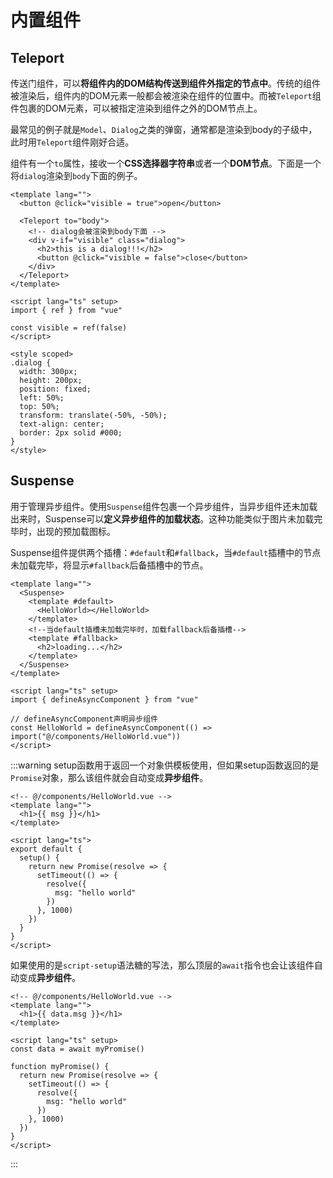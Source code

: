 # 内置组件

## Teleport
传送门组件，可以**将组件内的DOM结构传送到组件外指定的节点中**。传统的组件被渲染后，组件内的DOM元素一般都会被渲染在组件的位置中。而被`Teleport`组件包裹的DOM元素，可以被指定渲染到组件之外的DOM节点上。

最常见的例子就是`Model`、`Dialog`之类的弹窗，通常都是渲染到body的子级中，此时用`Teleport`组件刚好合适。

组件有一个`to`属性，接收一个**CSS选择器字符串**或者一个**DOM节点**。下面是一个将`dialog`渲染到`body`下面的例子。
```vue
<template lang="">
  <button @click="visible = true">open</button>

  <Teleport to="body">
    <!-- dialog会被渲染到body下面 -->
    <div v-if="visible" class="dialog">
      <h2>this is a dialog!!!</h2>
      <button @click="visible = false">close</button>
    </div>
  </Teleport>
</template>

<script lang="ts" setup>
import { ref } from "vue"

const visible = ref(false)
</script>

<style scoped>
.dialog {
  width: 300px;
  height: 200px;
  position: fixed;
  left: 50%;
  top: 50%;
  transform: translate(-50%, -50%);
  text-align: center;
  border: 2px solid #000;
}
</style>
```

## Suspense
用于管理异步组件。使用`Suspense`组件包裹一个异步组件，当异步组件还未加载出来时，Suspense可以**定义异步组件的加载状态**。这种功能类似于图片未加载完毕时，出现的预加载图标。

Suspense组件提供两个插槽：`#default`和`#fallback`，当`#default`插槽中的节点未加载完毕，将显示`#fallback`后备插槽中的节点。
```vue
<template lang="">
  <Suspense>
    <template #default>
      <HelloWorld></HelloWorld>
    </template>
    <!--当default插槽未加载完毕时，加载fallback后备插槽-->
    <template #fallback>
      <h2>loading...</h2>
    </template>
  </Suspense>
</template>

<script lang="ts" setup>
import { defineAsyncComponent } from "vue"

// defineAsyncComponent声明异步组件
const HelloWorld = defineAsyncComponent(() => import("@/components/HelloWorld.vue"))
</script>
```

:::warning
setup函数用于返回一个对象供模板使用，但如果setup函数返回的是`Promise`对象，那么该组件就会自动变成**异步组件**。
```vue
<!-- @/components/HelloWorld.vue -->
<template lang="">
  <h1>{{ msg }}</h1>
</template>

<script lang="ts">
export default {
  setup() {
    return new Promise(resolve => {
      setTimeout(() => {
        resolve({
          msg: "hello world"
        })
      }, 1000)
    })
  }
}
</script>
```
如果使用的是`script-setup`语法糖的写法，那么顶层的`await`指令也会让该组件自动变成**异步组件**。
```vue
<!-- @/components/HelloWorld.vue -->
<template lang="">
  <h1>{{ data.msg }}</h1>
</template>

<script lang="ts" setup>
const data = await myPromise()

function myPromise() {
  return new Promise(resolve => {
    setTimeout(() => {
      resolve({
        msg: "hello world"
      })
    }, 1000)
  })
}
</script>
```
:::

<Vssue />